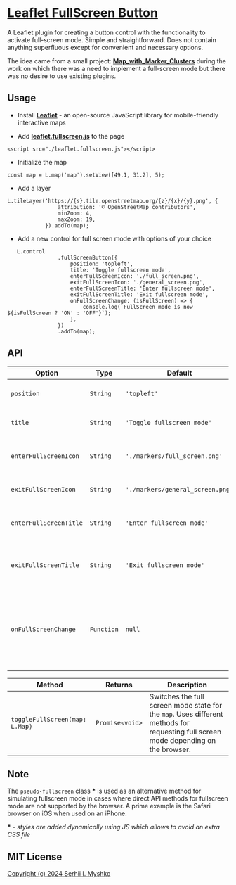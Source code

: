 # [Leaflet FullScreen Button](https://sergeiown.github.io/Leaflet_FullScreen_Button/)

A Leaflet plugin for creating a button control with the functionality to activate full-screen mode. Simple and straightforward. Does not contain anything superfluous except for convenient and necessary options.

The idea came from a small project: **[Map_with_Marker_Clusters](https://github.com/sergeiown/Map_with_Marker_Clusters)** during the work on which there was a need to implement a full-screen mode but there was no desire to use existing plugins.

## Usage

- Install **[Leaflet](https://leafletjs.com/download.html)** - an open-source JavaScript library for mobile-friendly interactive maps

- Add **[leaflet.fullscreen.js](https://github.com/sergeiown/Leaflet_FullScreen_Button/tags)** to the page
```
<script src="./leaflet.fullscreen.js"></script>
```

- Initialize the map
```
const map = L.map('map').setView([49.1, 31.2], 5);
```

- Add a layer
```
L.tileLayer('https://{s}.tile.openstreetmap.org/{z}/{x}/{y}.png', {
                attribution: '© OpenStreetMap contributors',
                minZoom: 4,
                maxZoom: 19,
            }).addTo(map);
```

- Add a new control for full screen mode with options of your choice
```
   L.control
                .fullScreenButton({
                    position: 'topleft',
                    title: 'Toggle fullscreen mode',
                    enterFullScreenIcon: './full_screen.png',
                    exitFullScreenIcon: './general_screen.png',
                    enterFullScreenTitle: 'Enter fullscreen mode',
                    exitFullScreenTitle: 'Exit fullscreen mode',
                    onFullScreenChange: (isFullScreen) => {
                        console.log(`FullScreen mode is now ${isFullScreen ? 'ON' : 'OFF'}`);
                    },
                })
                .addTo(map);
```

## API

Option                 | Type     | Default                   | Description
-----------------------|----------|---------------------------|------------------------------------------------------
`position`              | `String`   | `'topleft'`                | Position of the button on the map.
`title`                  | `String`   | `'Toggle fullscreen mode'`  | The text of the button tooltip.
`enterFullScreenIcon`    | `String`   | `'./markers/full_screen.png'` | Icon to enter full-screen mode.
`exitFullScreenIcon`     | `String`   | `'./markers/general_screen.png'` | Icon to exit full-screen mode.
`enterFullScreenTitle`   | `String`   | `'Enter fullscreen mode'`   | Prompt text for entering full-screen mode.
`exitFullScreenTitle`    | `String`   | `'Exit fullscreen mode'`    | The text of the prompt to exit full-screen mode.
`onFullScreenChange`     | `Function` | `null`                      | Callback function with a callback when changing the full-screen mode.

| Method                         | Returns            | Description                                                                                                                                               |
|-------------------------------|---------------------|----------------------------------------------------------------------------------------------------------------------------------------------------|
| `toggleFullScreen(map: L.Map)`| `Promise<void>`       | Switches the full screen mode state for the `map`. Uses different methods for requesting full screen mode depending on the browser.             |                            |

## Note

The `pseudo-fullscreen` class **\*** is used as an alternative method for simulating fullscreen mode in cases where direct API methods for fullscreen mode are not supported by the browser. A prime example is the Safari browser on iOS when used on an iPhone.

**\*** *- styles are added dynamically using JS which allows to avoid an extra CSS file*

## MIT License

[Copyright (c) 2024 Serhii I. Myshko](https://github.com/sergeiown/Leaflet_FullScreen_Button/blob/main/LICENSE)
